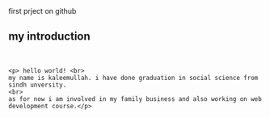 <!docttype html>
<html>
  <head> first prject on github</head>
  <body>
<h2> my introduction </h2> 
    <br>
    
    <p> hello world! <br>
    my name is kaleemullah. i have done graduation in social science from sindh unversity. 
    <br>
    as for now i am involved in my family business and also working on web development course.</p>
  </body>
</html>
